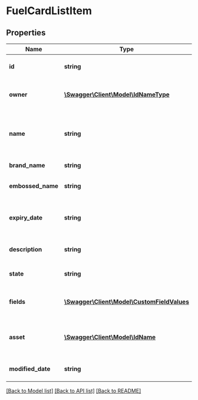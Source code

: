 # FuelCardListItem

## Properties
Name | Type | Description | Notes
------------ | ------------- | ------------- | -------------
**id** | **string** | The unique UUID of this entity | 
**owner** | [**\Swagger\Client\Model\IdNameType**](IdNameType.md) | The company entity that owns this entity | 
**name** | **string** | The serial number of the fuel card that is used to uniquely identify it. | [optional] 
**brand_name** | **string** | The brand of fuel card | [optional] 
**embossed_name** | **string** | The name embossed on the fuel card | [optional] 
**expiry_date** | **string** | The expiry date of the fuel card in the format YYYY/MM/DD | [optional] 
**description** | **string** | A short description of the fuel card. | [optional] 
**state** | **string** | The current state of the object | [optional] 
**fields** | [**\Swagger\Client\Model\CustomFieldValues**](CustomFieldValues.md) | A number of custom field values for this fuelcard. | [optional] 
**asset** | [**\Swagger\Client\Model\IdName**](IdName.md) | The asset to which this fuel card has been assigned. | [optional] 
**modified_date** | **string** | The date the entity was last modified | 

[[Back to Model list]](../README.md#documentation-for-models) [[Back to API list]](../README.md#documentation-for-api-endpoints) [[Back to README]](../README.md)


